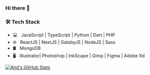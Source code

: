 ### Hi there 👋

<!--
**Zeus3hd/Zeus3hd** is a ✨ _special_ ✨ repository because its `README.md` (this file) appears on your GitHub profile.

Here are some ideas to get you started:

- 🔭 I’m currently working on creating a platform for UNICEF to infrom people about the accuracy of infromation and news.
- 🤔 Exploring new technologies and developing software solutions and quick hacks.
- ✍️ Pursuing Graphic Design and Blog Writing as hobbies/side hustles.
- 🔧 Currently learning MySQL
-->
<h3>🛠 Tech Stack</h3>

- 💻 &nbsp; JavaScript | TypeScript | Python | Dart | PHP
- 🌐 &nbsp; ReactJS | NextJS | GatsbyJS | NodeJS | Sass
- 🛢 &nbsp;  MongoDB
- 🖥 &nbsp; Illustrator| Photoshop | InkScape | Gimp | Figma | Adobe Xd



[![Ahd's GitHub Stats](https://github-readme-stats.vercel.app/api?username=Zeus3hd&show_icons=true)](https://github.com/Zeus3hd)

